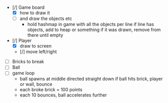 - [/] Game board
    - [x] how to draw it
    - [ ] and draw the objects etc
        - hold hashmap in game
        with all the objects per line
        if line has objects, add to heap or something
        if it was drawn, remove from there until empty
- [/] Player
    - [x] draw to screen
    - [/] move left/right
- [ ] Bricks to break
- [ ] Ball
- [ ] game loop
    - ball spawns at middle directed straight down
    if ball hits brick, player or wall, bounce
    - each broke brick = 100 points
    - each 10 bounces, ball accelerates further
